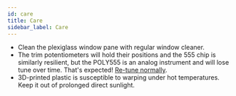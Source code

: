 ```yaml
---
id: care
title: Care
sidebar_label: Care
---
```


- Clean the plexiglass window pane with regular window cleaner.
- The trim potentiometers will hold their positions and the 555 chip is similarly resilient, but the POLY555 is an analog instrument and will lose tune over time. That's expected! [Re-tune normally](tuning).
- 3D-printed plastic is susceptible to warping under hot temperatures. Keep it out of prolonged direct sunlight.
